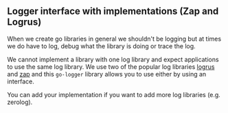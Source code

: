 ## Logger interface with implementations (Zap and Logrus)

When we create go libraries in general we shouldn't be logging but at times we do have to log, debug what the 
library is doing or trace the log. 

We cannot implement a library with one log library and expect applications to use the same log library. We use two 
of the popular log libraries [logrus](https://github.com/sirupsen/logrus) and [zap](https://github.com/uber-go/zap)
and this `go-logger` library allows you to use either by using an interface. 

You can add your implementation if you want to add more log libraries (e.g. zerolog).